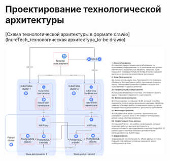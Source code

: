 # Проектирование технологической архитектуры

[Схема технологической архитектуры в формате drawio](InureTech_технологическая архитектура_to-be.drawio)

![схема](InureTech_технологическая%20архитектура_to-be.png)
